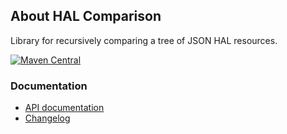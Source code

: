 ## About HAL Comparison

Library for recursively comparing a tree of JSON HAL resources.

[![Maven Central](https://img.shields.io/maven-central/v/io.wcm.caravan/io.wcm.caravan.hal.comparison)](https://repo1.maven.org/maven2/io/wcm/caravan/io.wcm.caravan.hal.comparison/)


### Documentation

* [API documentation][apidocs]
* [Changelog][changelog]


[apidocs]: apidocs/
[changelog]: changes-report.html
